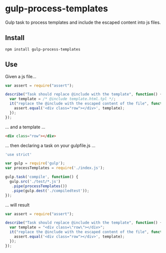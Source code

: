 # gulp-process-templates
Gulp task to process templates and include the escaped content into js files.

## Install

```
npm install gulp-process-templates
```

## Use

Given a js file...

```javascript
var assert = require("assert");

describe("Task should replace @include with the template", function() {
  var template = /* @include template.html.tpl */;
  it("replace the @include with the escaped content of the file", function() {
    assert.equal('<div class="row"></div>', template);
  });
});
```
... and a template ...
```html
<div class="row"></div>
```

... then declaring a task on your gulpfile.js ...

```javascript
'use strict'

var gulp = require('gulp');
var processTemplates = require('./index.js');

gulp.task('compile', function() {
  gulp.src('./test/*.js')
   .pipe(processTemplates())
   .pipe(gulp.dest('./compiledtest'));
});
```

... will result

```javascript
var assert = require("assert");

describe("Task should replace @include with the template", function() {
  var template = "<div class=\"row\"></div>";
  it("replace the @include with the escaped content of the file", function() {
    assert.equal('<div class="row"></div>', template);
  });
});
```

